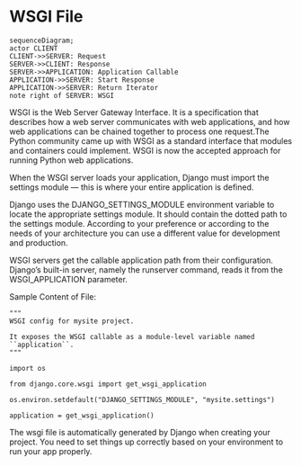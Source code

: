 # WSGI File

```mermaid
sequenceDiagram;
actor CLIENT
CLIENT->>SERVER: Request
SERVER->>CLIENT: Response
SERVER->>APPLICATION: Application Callable
APPLICATION->>SERVER: Start Response
APPLICATION->>SERVER: Return Iterator
note right of SERVER: WSGI
```

WSGI is the Web Server Gateway Interface. It is a specification that describes how a web server communicates with web applications, and how web applications can be chained together to process one request.The Python community came up with WSGI as a standard interface that modules and containers could implement. WSGI is now the accepted approach for running Python web applications.

When the WSGI server loads your application, Django must import the settings module — this is where your entire application is defined.

Django uses the DJANGO_SETTINGS_MODULE environment variable to locate the appropriate settings module. It should contain the dotted path to the settings module. According to your preference or according to the needs of your architecture you can use a different value for development and production.

WSGI servers get the callable application path from their configuration. Django’s built-in server, namely the runserver command, reads it from the WSGI_APPLICATION parameter.

Sample Content of File:

    """
    WSGI config for mysite project.

    It exposes the WSGI callable as a module-level variable named ``application``.
    """

    import os

    from django.core.wsgi import get_wsgi_application

    os.environ.setdefault("DJANGO_SETTINGS_MODULE", "mysite.settings")

    application = get_wsgi_application()

The wsgi file is automatically generated by Django when creating your project. You need to set things up correctly based on your environment to run your app properly.

<link href="https://maxcdn.bootstrapcdn.com/bootstrap/3.3.6/css/bootstrap.min.css" rel="stylesheet" />
